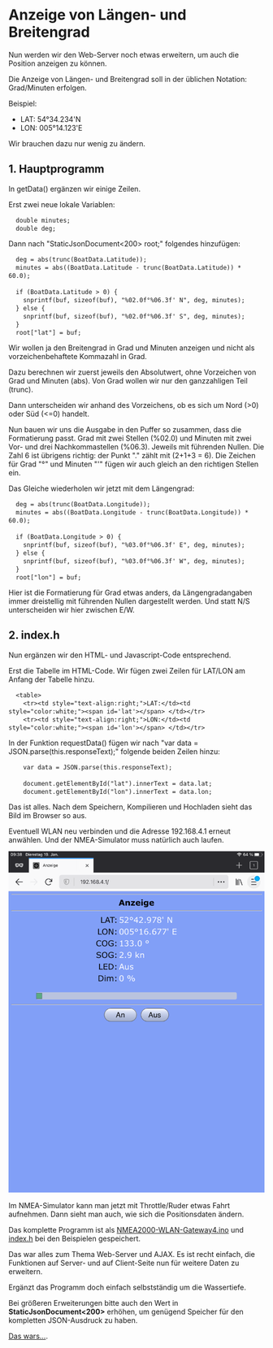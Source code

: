 # Anzeige von Längen- und Breitengrad

Nun werden wir den Web-Server noch etwas erweitern, um auch die Position anzeigen zu können.

Die Anzeige von Längen- und Breitengrad soll in der üblichen Notation: Grad/Minuten erfolgen.

Beispiel:

- LAT: 54°34.234'N
- LON: 005°14.123'E

Wir brauchen dazu nur wenig zu ändern.

## 1. Hauptprogramm

In getData() ergänzen wir einige Zeilen.

Erst zwei neue lokale Variablen:

```
  double minutes;
  double deg;
```
Dann nach "StaticJsonDocument<200> root;" folgendes hinzufügen:

```
  deg = abs(trunc(BoatData.Latitude));
  minutes = abs((BoatData.Latitude - trunc(BoatData.Latitude)) * 60.0);

  if (BoatData.Latitude > 0) {
    snprintf(buf, sizeof(buf), "%02.0f°%06.3f' N", deg, minutes);
  } else {
    snprintf(buf, sizeof(buf), "%02.0f°%06.3f' S", deg, minutes);
  }
  root["lat"] = buf;
```

Wir wollen ja den Breitengrad in Grad und Minuten anzeigen und nicht als vorzeichenbehaftete Kommazahl in Grad.

Dazu berechnen wir zuerst jeweils den Absolutwert, ohne Vorzeichen von Grad und Minuten (abs). Von Grad wollen wir nur den ganzzahligen Teil (trunc).

Dann unterscheiden wir anhand des Vorzeichens, ob es sich um Nord (>0) oder Süd (<=0) handelt.

Nun bauen wir uns die Ausgabe in den Puffer so zusammen, dass die Formatierung passt. Grad mit zwei Stellen (%02.0) und Minuten mit zwei Vor- und drei Nachkommastellen (%06.3). Jeweils mit führenden Nullen. Die Zahl 6 ist übrigens richtig: der Punkt "." zählt mit (2+1+3 = 6). Die Zeichen für Grad "°" und Minuten "'" fügen wir auch gleich an den richtigen Stellen ein. 

Das Gleiche wiederholen wir jetzt mit dem Längengrad:
```
  deg = abs(trunc(BoatData.Longitude));
  minutes = abs((BoatData.Longitude - trunc(BoatData.Longitude)) * 60.0);

  if (BoatData.Longitude > 0) {
    snprintf(buf, sizeof(buf), "%03.0f°%06.3f' E", deg, minutes);
  } else {
    snprintf(buf, sizeof(buf), "%03.0f°%06.3f' W", deg, minutes);
  }
  root["lon"] = buf;
```
Hier ist die Formatierung für Grad etwas anders, da Längengradangaben immer dreistellig mit führenden Nullen dargestellt werden. Und statt N/S unterscheiden wir hier zwischen E/W.

## 2. index.h
Nun ergänzen wir den HTML- und Javascript-Code entsprechend.

Erst die Tabelle im HTML-Code. Wir fügen zwei Zeilen für LAT/LON am Anfang der Tabelle hinzu.

```
  <table>
    <tr><td style="text-align:right;">LAT:</td><td style="color:white;"><span id='lat'></span> </td></tr>
    <tr><td style="text-align:right;">LON:</td><td style="color:white;"><span id='lon'></span> </td></tr>
```
    
In der Funktion requestData() fügen wir nach "var data = JSON.parse(this.responseText);" folgende beiden Zeilen hinzu:

```
    var data = JSON.parse(this.responseText);

    document.getElementById("lat").innerText = data.lat;
    document.getElementById("lon").innerText = data.lon;
```

Das ist alles. Nach dem Speichern, Kompilieren und Hochladen sieht das Bild im Browser so aus.

Eventuell WLAN neu verbinden und die Adresse 192.168.4.1 erneut anwählen. Und der NMEA-Simulator muss natürlich auch laufen.

![Web](https://github.com/AK-Homberger/NMEA2000-Workshop/blob/main/Bilder/Web-Server2.PNG)

Im NMEA-Simulator kann man jetzt mit Throttle/Ruder etwas Fahrt aufnehmen. Dann sieht man auch, wie sich die Positionsdaten ändern.

Das komplette Programm ist als [NMEA2000-WLAN-Gateway4.ino](https://github.com/AK-Homberger/NMEA2000-Workshop/blob/main/Software/NMEA2000-WLAN-Gateway4/NMEA2000-WLAN-Gateway4.ino) und [index.h](https://github.com/AK-Homberger/NMEA2000-Workshop/blob/main/Software/NMEA2000-WLAN-Gateway4/index.h) bei den Beispielen gespeichert.


Das war alles zum Thema Web-Server und AJAX. Es ist recht einfach, die Funktionen auf Server- und auf Client-Seite nun für weitere Daten zu erweitern.

Ergänzt das Programm doch einfach selbstständig um die Wassertiefe.

Bei größeren Erweiterungen bitte auch den Wert in **StaticJsonDocument<200>** erhöhen, um genügend Speicher für den kompletten JSON-Ausdruck zu haben.

[Das wars...](https://github.com/AK-Homberger/NMEA2000-Workshop/blob/main/Docs/Ende.md).

